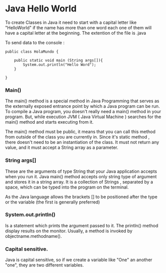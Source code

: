 # Java Hello World


To create Classes in Java it need to start with a capital letter like "HelloWorld" if the name has more than one word each one of them will have a capital letter at the beginning.
The extention of the file is .java  

To send data to the console :
```
public class HolaMundo {
    
    public static void main (String args[]){
        System.out.println("Hello Word");
    }
                             
}
```

### Main()

The main() method is a special method in Java Programming that serves as the externally exposed entrance point by which a Java program can be run. To compile a Java program, you doesn't really need a main() method in your program. But, while execution JVM ( Java Virtual Machine ) searches for the main() method and starts executing from it.

The main() method must be public, it means that you can call this method from outside of the class you are currently in. Since it's static method , there doesn't need to be an instantiation of the class. It must not return any value, and it must accept a String array as a parameter.

### String args[]
These are the arguments of type String that your Java application accepts when you run it. Java main() method accepts only string type of argument and stores it in a string array. It is a collection of Strings , separated by a space, which can be typed into the program on the terminal.

As the Java language allows the brackets [] to be positioned after the type or the variable (the first is generally preferred)

### System.out.println()

Is a statement which prints the argument passed to it. The println() method display results on the monitor. Usually, a method is invoked by objectname.methodname().

### Capital sensitive.
Java is capital sensitive, so if we create a variable like "One" an another "one", they are two different variables.

